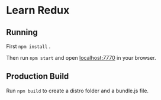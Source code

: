 # Learn Redux

## Running

First `npm install` .

Then run `npm start` and open <localhost:7770> in your browser.

## Production Build

Run `npm build` to create a distro folder and a bundle.js file.
